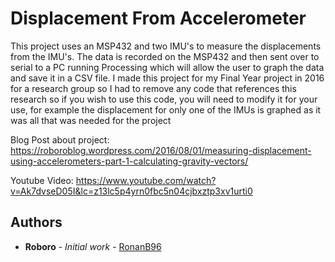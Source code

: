 # Displacement From Accelerometer
This project uses an MSP432 and two IMU's to measure the displacements from the IMU's. The data is recorded on the MSP432 and then sent over to serial to a PC running Processing which will allow the user to graph the data and save it in a CSV file.
I made this project for my Final Year project in 2016 for a research group so I had to remove any code that references this research so if you wish to use this code, you will need to modify it for your use, for example the displacement for only one of the IMUs is graphed as it was all that was needed for the project

Blog Post about project: https://roboroblog.wordpress.com/2016/08/01/measuring-displacement-using-accelerometers-part-1-calculating-gravity-vectors/

Youtube Video: https://www.youtube.com/watch?v=Ak7dvseD05I&lc=z13lc5p4yrn0fbc5n04cjbxztp3xv1urti0

## Authors

* **Roboro** - *Initial work* - [RonanB96](https://github.com/RonanB96)
